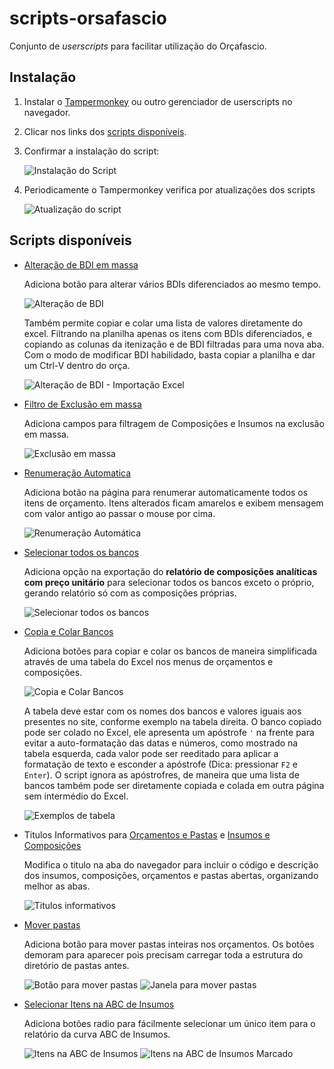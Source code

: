 # scripts-orsafascio
Conjunto de _userscripts_ para facilitar utilização do Orçafascio.

## Instalação
1. Instalar o [Tampermonkey](https://www.tampermonkey.net/) ou outro gerenciador de userscripts no navegador.

1. Clicar nos links dos [scripts disponíveis](#scripts-disponíveis).

1. Confirmar a instalação do script:

    ![Instalação do Script](imgs/instalacao-script.png)

1. Periodicamente o Tampermonkey verifica por atualizações dos scripts

    ![Atualização do script](imgs/atualizar-script.png)

## Scripts disponíveis

- [Alteração de BDI em massa](https://github.com/cesarep/scripts-orsafascio/raw/main/alterar-BDI-massa.user.js)
    
    Adiciona botão para alterar vários BDIs diferenciados ao mesmo tempo.

    ![Alteração de BDI](imgs/scripts/alteracao-bdi.png)

    Também permite copiar e colar uma lista de valores diretamente do excel. Filtrando na planilha apenas os itens com BDIs diferenciados, e copiando as colunas da itenização e de BDI filtradas para uma nova aba. Com o modo de modificar BDI habilidado, basta copiar a planilha e dar um Ctrl-V dentro do orça. 

     ![Alteração de BDI - Importação Excel](imgs/scripts/alteracao-bdi-excel.png)

- [Filtro de Exclusão em massa](https://github.com/cesarep/scripts-orsafascio/raw/main/filtro-exclusao-massa.user.js)

    Adiciona campos para filtragem de Composições e Insumos na exclusão em massa.

    ![Exclusão em massa](imgs/scripts/filtro-exclusao.png)

- [Renumeração Automatica](https://github.com/cesarep/scripts-orsafascio/raw/main/renumeracao-automatica.user.js)

    Adiciona botão na página para renumerar automaticamente todos os itens de orçamento. Itens alterados ficam amarelos e exibem mensagem com valor antigo ao passar o mouse por cima.

    ![Renumeração Automática](imgs/scripts/renumeracao-automatica.png)

- [Selecionar todos os bancos](https://github.com/cesarep/scripts-orsafascio/raw/main/selecionar-todos-bancos.user.js)

    Adiciona opção na exportação do **relatório de composições analíticas com preço unitário** para selecionar todos os bancos exceto o próprio, gerando relatório só com as composições próprias.

    ![Selecionar todos os bancos](imgs/scripts/selecionar-bancos.png)

- [Copia e Colar Bancos](https://github.com/cesarep/scripts-orsafascio/raw/main/mudar-bancos.user.js)

    Adiciona botões para copiar e colar os bancos de maneira simplificada através de uma tabela do Excel nos menus de orçamentos e composições.

    ![Copia e Colar Bancos](imgs/scripts/mudar-bancos.png)

    A tabela deve estar com os nomes dos bancos e valores iguais aos presentes no site, conforme exemplo na tabela direita. O banco copiado pode ser colado no Excel, ele apresenta um apóstrofe `'` na frente para evitar a auto-formatação das datas e números, como mostrado na tabela esquerda, cada valor pode ser reeditado para aplicar a formatação de texto e esconder a apóstrofe (Dica: pressionar `F2` e `Enter`). O script ignora as apóstrofres, de maneira que uma lista de bancos também pode ser diretamente copiada e colada em outra página sem intermédio do Excel.

    ![Exemplos de tabela](imgs/scripts/mudar-bancos-2.png)

- Titulos Informativos para [Orçamentos e Pastas](https://github.com/cesarep/scripts-orsafascio/raw/main/titulo-informativo-orcs.user.js) e [Insumos e Composições](https://github.com/cesarep/scripts-orsafascio/raw/main/titulo-informativo-comps-ins.user.js)

    Modifica o titulo na aba do navegador para incluir o código e descrição dos insumos, composições, orçamentos e pastas abertas, organizando melhor as abas.

    ![Titulos informativos](imgs/scripts/titulos-informativos.png)

- [Mover pastas](https://github.com/cesarep/scripts-orsafascio/raw/main/mover-pastas.user.js)

    Adiciona botão para mover pastas inteiras nos orçamentos.
    Os botões demoram para aparecer pois precisam carregar toda a estrutura do diretório de pastas antes.

    ![Botão para mover pastas](imgs/scripts/mover-pasta-1.png)
    ![Janela para mover pastas](imgs/scripts/mover-pasta-2.png)

- [Selecionar Itens na ABC de Insumos](https://github.com/cesarep/scripts-orsafascio/raw/main/selecionar-itens-abc-insumos.user.js)

    Adiciona botões radio para fácilmente selecionar um único item para o relatório da curva ABC de Insumos.

    ![Itens na ABC de Insumos](imgs/scripts/itens-abc-insumos.png)
    ![Itens na ABC de Insumos Marcado](imgs/scripts/itens-abc-insumos-2.png)
